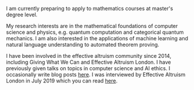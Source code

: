 I am currently preparing to apply to mathematics courses at master's degree level.

My research interests are in the mathematical foundations of computer science and physics, e.g. quantum computation and categorical quantum mechanics. I am also interested in the applications of machine learning and natural language understanding to automated theorem proving.

I have been involved in the effective altruism community since 2014, including Giving What We Can and Effective Altruism London. I have previously given talks on topics in computer science and AI ethics. I occasionally write blog posts [here](https://hnryjmes.substack.com/). I was interviewed by Effective Altruism London in July 2019 which you can read [here](https://hnryjmes.substack.com/p/interview-effective-altruism-london).
